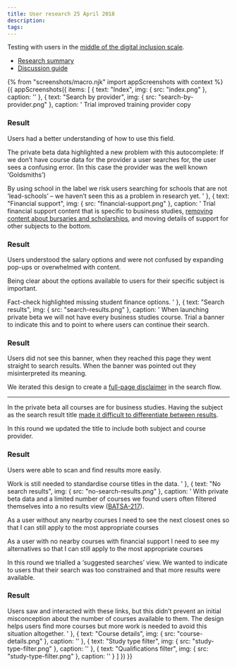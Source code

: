 ```yaml
---
title: User research 25 April 2018
description:
tags:
---
```


Testing with users in the [middle of the digital inclusion scale](https://www.gov.uk/government/publications/government-digital-inclusion-strategy/government-digital-inclusion-strategy#annex-2-digital-inclusion-scale-for-individuals).

* [Research summary](https://dfedigital.atlassian.net/wiki/spaces/BaT/pages/301596673/15th+Round+-+26th+April)
* [Discussion guide](https://docs.google.com/document/d/12-FAWM0O5FxnodMo2B_1t4y88iOWSPqTZALVfhNC1Tc/edit)

{% from "screenshots/macro.njk" import appScreenshots with context %}
{{ appScreenshots({
  items: [
    {
      text: "Index",
      img: { src: "index.png" },
      caption: ''
    },
    {
      text: "Search by provider",
      img: { src: "search-by-provider.png" },
      caption: '
Trial improved training provider copy

### Result

Users had a better understanding of how to use this field.

The private beta data highlighted a new problem with this autocomplete: If we don’t have course data for the provider a user searches for, the user sees a confusing error. (In this case the provider was the well known ‘Goldsmiths’)

By using school in the label we risk users searching for schools that are not ‘lead-schools’ – we haven’t seen this as a problem in research yet.
      '
    },
    {
      text: "Financial support",
      img: { src: "financial-support.png" },
      caption: '
Trial financial support content that is specific to business studies, [removing content about bursaries and scholarships](/find-teacher-training/user-research-apr-12#financial-support), and moving details of support for other subjects to the bottom.

### Result

Users understood the salary options and were not confused by expanding pop-ups or overwhelmed with content.

Being clear about the options available to users for their specific subject is important.

Fact-check highlighted missing student finance options.
      '
    },
    {
      text: "Search results",
      img: { src: "search-results.png" },
      caption: '
When launching private beta we will not have every business studies course. Trial a banner to indicate this and to point to where users can continue their search.

### Result

Users did not see this banner, when they reached this page they went straight to search results. When the banner was pointed out they misinterpreted its meaning.

We iterated this design to create a [full-page disclaimer](/find-teacher-training/private-beta-launch#disclaimer) in the search flow.

* * *

In the private beta all courses are for business studies. Having the subject as the search result title [made it difficult to differentiate between results](/find-teacher-training/user-research-apr-12#search-results).

In this round we updated the title to include both subject and course provider.

### Result

Users were able to scan and find results more easily.

Work is still needed to standardise course titles in the data.
      '
    },
    {
      text: "No search results",
      img: { src: "no-search-results.png" },
      caption: '
With private beta data and a limited number of courses we found users often filtered themselves into a no results view ([BATSA-217](https://dfedigital.atlassian.net/secure/RapidBoard.jspa?rapidView=2&projectKey=BATSA&modal=detail&selectedIssue=BATSA-217)).

As a user without any nearby courses I need to see the next closest ones so that I can still apply to the most appropriate courses

As a user with no nearby courses with financial support I need to see my alternatives so that I can still apply to the most appropriate courses

In this round we trialled a ‘suggested searches’ view. We wanted to indicate to users that their search was too constrained and that more results were available.

### Result

Users saw and interacted with these links, but this didn’t prevent an initial misconception about the number of courses available to them. The design helps users find more courses but more work is needed to avoid this situation altogether.
      '
    },
    {
      text: "Course details",
      img: { src: "course-details.png" },
      caption: ''
    },
    {
      text: "Study type filter",
      img: { src: "study-type-filter.png" },
      caption: ''
    },
    {
      text: "Qualifications filter",
      img: { src: "study-type-filter.png" },
      caption: ''
    }
  ]
}) }}
